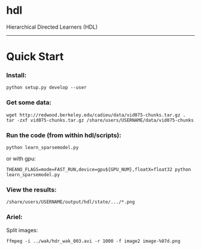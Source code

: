 hdl
===

Hierarchical Directed Learners (HDL)

---

Quick Start
===========

### Install:

`python setup.py develop --user`

### Get some data:

`wget http://redwood.berkeley.edu/cadieu/data/vid075-chunks.tar.gz .`
`tar -zxf vid075-chunks.tar.gz /share/users/USERNAME/data/vid075-chunks`

### Run the code (from within hdl/scripts):

`python learn_sparsemodel.py`

or with gpu:

`THEANO_FLAGS=mode=FAST_RUN,device=gpu${GPU_NUM},floatX=float32 python learn_sparsemodel.py`

### View the results:

`/share/users/USERNAME/output/hdl/state/.../*.png`

### Ariel:

Split images:

`ffmpeg -i ../wak/hdr_wak_003.avi -r 1000 -f image2 image-%07d.png`
